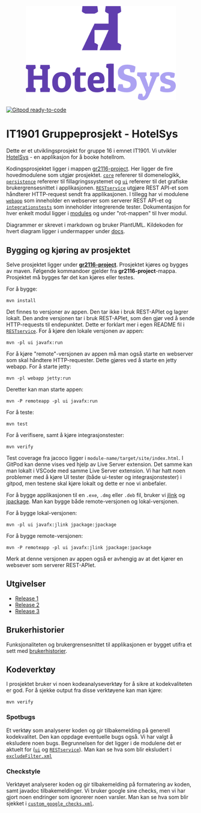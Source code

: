 <div align="center">
    <img src="docs/images/header.png"
        width="400"
        alt="Logo." algin="center"/>
</div>

[![Gitpod ready-to-code](https://img.shields.io/badge/Gitpod-ready--to--code-908a85?logo=gitpod)](https://gitpod.stud.ntnu.no/#https://gitlab.stud.idi.ntnu.no/it1901/groups-2021/gr2116/gr2116/-/tree/main/)

# IT1901 Gruppeprosjekt - HotelSys

Dette er et utviklingsprosjekt for gruppe 16 i emnet IT1901.
Vi utvikler [HotelSys](gr2116-project) - en applikasjon for å booke hotellrom.

Kodingsprosjektet ligger i mappen [gr2116-project](gr2116-project). Her ligger de fire hovedmodulene som utgjør prosjektet. [`core`](gr2116-project/core) refererer til domenelogikk, [`persistence`](gr2116-project/persistence) refererer til fillagringssystemet og [`ui`](gr2116-project/ui) refererer til det grafiske brukergrensesnittet i applikasjonen. [`RESTservice`](gr2116-project/RESTservice) utgjøre REST API-et som håndterer HTTP-request sendt fra applikasjonen. I tillegg har vi modulene [`webapp`](gr2116-project/webapp) som inneholder en webserver som serverer REST API-et og [`integrationstests`](gr2116-project/integrationstests) som inneholder integrerende tester. Dokumentasjon for hver enkelt modul ligger i [modules](docs/modules) og under "rot-mappen" til hver modul.

Diagrammer er skrevet i markdown og bruker PlantUML. Kildekoden for hvert diagram ligger i undermapper under [docs](docs).

## Bygging og kjøring av prosjektet

Selve prosjektet ligger under [**gr2116-project**](gr2116-project). Prosjektet kjøres og bygges av maven. Følgende kommandoer gjelder fra **gr2116-project**-mappa. Prosjektet må bygges før det kan kjøres eller testes.

For å bygge:

```shell
mvn install
```

Det finnes to versjoner av appen. Den tar ikke i bruk REST-APIet og lagrer lokalt. Den andre versjonen tar i bruk REST-APIet, som den gjør ved å sende HTTP-requests til endepunktet. Dette er forklart mer i egen README fil i [`RESTservice`](gr2116-project/RESTservice).
For å kjøre den lokale versjonen av appen:

```shell
mvn -pl ui javafx:run
```

For å kjøre "remote"-versjonen av appen må man også starte en webserver som skal håndtere HTTP-requester. Dette gjøres ved å starte en jetty webapp.
For å starte jetty:

```shell
mvn -pl webapp jetty:run
```

Deretter kan man starte appen:

```shell
mvn -P remoteapp -pl ui javafx:run
```

For å teste:

```shell
mvn test
```

For å verifisere, samt å kjøre integrasjonstester:

```shell
mvn verify
```

Test coverage fra jacoco ligger i `module-name/target/site/index.html`. I GitPod kan denne vises ved hjelp av Live Server extension. Det samme kan man lokalt i VSCode med samme Live Server extension. Vi har hatt noen problemer med å kjøre UI tester (både ui-tester og integrasjonstester) i gitpod, men testene skal kjøre lokalt og dette er noe vi anbefaler.

For å bygge applikasjonen til en `.exe`, `.dmg` eller `.deb` fil, bruker vi [jlink](https://docs.oracle.com/javase/9/tools/jlink.htm#JSWOR-GUID-CECAC52B-CFEE-46CB-8166-F17A8E9280E9) og [jpackage](https://docs.oracle.com/en/java/javase/14/docs/specs/man/jpackage.html). Man kan bygge både remote-versjonen og lokal-versjonen.

For å bygge lokal-versjonen:

```shell
mvn -pl ui javafx:jlink jpackage:jpackage
```

For å bygge remote-versjonen:

```shell
mvn -P remoteapp -pl ui javafx:jlink jpackage:jpackage
```

Merk at denne versjonen av appen også er avhengig av at det kjører en websever som serverer REST-APIet.

## Utgivelser

 - [Release 1](docs/release1)
 - [Release 2](docs/release2)
 - [Release 3](docs/release3)


## Brukerhistorier

Funksjonaliteten og brukergrensesnittet til applikasjonen er bygget utifra et sett med [brukerhistorier](docs/brukerhistorier/brukerhistorier.md).

## Kodeverktøy

I prosjektet bruker vi noen kodeanalyseverktøy for å sikre at kodekvaliteten er god. For å sjekke output fra disse verktøyene kan man kjøre:
```shell
mvn verify
```
### Spotbugs

Et verktøy som analyserer koden og gir tilbakemelding på generell kodekvalitet. Den kan oppdage eventuelle bugs også. Vi har valgt å eksludere noen bugs. Begrunnelsen for det ligger i de modulene det er aktuelt for ([`ui`](gr2116-project/ui) og [`RESTservice`](gr2116-project/RESTservice)). Man kan se hva som blir eksludert i [`excludeFilter.xml`](gr2116-project/config/excludeFilter.xml)

### Checkstyle

Verktøyet analyserer koden og gir tilbakemelding på formatering av koden, samt javadoc tilbakemeldinger. Vi bruker google sine checks, men vi har gjort noen endringer som ignorerer noen varsler. Man kan se hva som blir sjekket i [`custom_google_checks.xml`](gr2116-project/config/custom_google_checks.xml).

